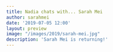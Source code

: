 ```yaml
---
title: Nadia chats with... Sarah Mei
author: sarahmei
date: '2019-07-05 12:00'
layout: preview
image: "/images/2019/sarah-mei.jpg"
description: 'Sarah Mei is returning!'
---
```

